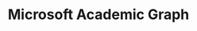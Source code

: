 ---
citation: 'Arnab Sinha, Zhihong Shen, Yang Song, Hao Ma, Darrin Eide, Bo-June (Paul)
  Hsu, and Kuansan Wang. 2015. An Overview of Microsoft Academic Service (MA) and
  Applications. In Proceedings of the 24th International Conference on World Wide
  Web (WWW ''15 Companion). ACM, New York, NY, USA, 243-246. DOI=http://dx.doi.org/10.1145/2740908.2742839      K.
  Wang et al., “A Review of Microsoft Academic Services for Science of Science Studies”,
  Frontiers in Big Data, 2019, doi: 10.3389/fdata.2019.00045'
description: 'The Microsoft Academic Graph is a heterogeneous graph containing scientific
  publication records, citation relationships between those publications, as well
  as authors, institutions, journals, conferences, and fields of study. '
record_creation_timestamp: 11/29/2020 17:20:46
shortname: mag
tags: Microsoft Academic
terms_of_use: ODC-BY
title: Microsoft Academic Graph
location: https://academic.microsoft.com/home
uuid: 9c4124ed-5337-4b36-a1c9-7cf256a3384b
---